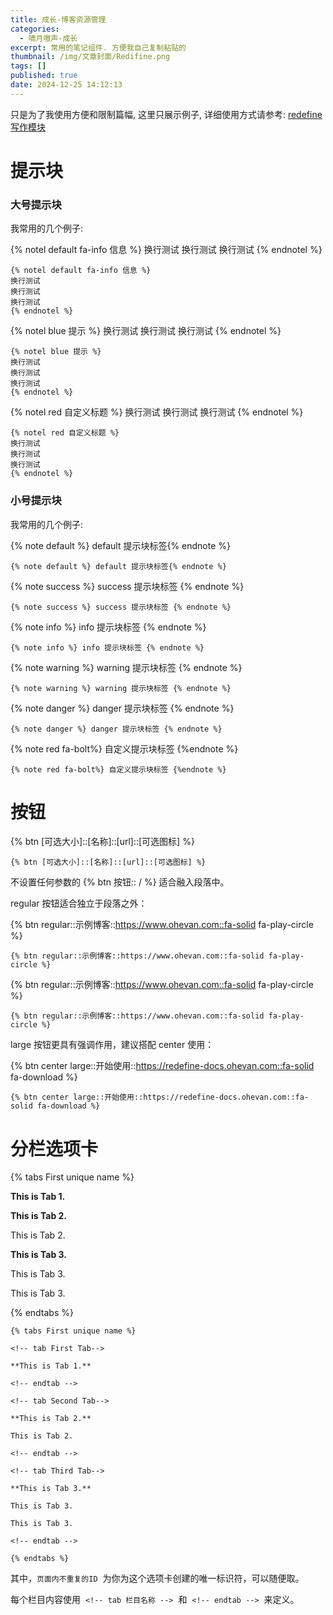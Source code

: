 ```yaml
---
title: 成长-博客资源管理
categories:
  - 啸月嗷声-成长
excerpt: 常用的笔记组件. 方便我自己复制粘贴的
thumbnail: /img/文章封面/Redifine.png
tags: []
published: true
date: 2024-12-25 14:12:13
---
```


只是为了我使用方便和限制篇幅, 这里只展示例子, 详细使用方式请参考:
[redefine 写作模块](https://redefine-docs.ohevan.com/zh/modules/notes)

# 提示块

### 大号提示块

我常用的几个例子:

{% notel default fa-info 信息 %}
换行测试
换行测试
换行测试
{% endnotel %}

```text
{% notel default fa-info 信息 %}
换行测试
换行测试
换行测试
{% endnotel %}
```

{% notel blue 提示 %}
换行测试
换行测试
换行测试
{% endnotel %}

```text
{% notel blue 提示 %}
换行测试
换行测试
换行测试
{% endnotel %}
```

{% notel red 自定义标题 %}
换行测试
换行测试
换行测试
{% endnotel %}

```text
{% notel red 自定义标题 %}
换行测试
换行测试
换行测试
{% endnotel %}
```

### 小号提示块

我常用的几个例子:

{% note default %} default 提示块标签{% endnote %}

```text
{% note default %} default 提示块标签{% endnote %}
```

{% note success %} success 提示块标签 {% endnote %}

```text
{% note success %} success 提示块标签 {% endnote %}
```

{% note info %} info 提示块标签 {% endnote %}

```text
{% note info %} info 提示块标签 {% endnote %}
```

{% note warning %} warning 提示块标签 {% endnote %}

```text
{% note warning %} warning 提示块标签 {% endnote %}
```

{% note danger %} danger 提示块标签 {% endnote %}

```text
{% note danger %} danger 提示块标签 {% endnote %}
```

{% note red fa-bolt%} 自定义提示块标签 {%endnote %}

```text
{% note red fa-bolt%} 自定义提示块标签 {%endnote %}
```

# 按钮

{% btn [可选大小]::[名称]::[url]::[可选图标] %}

```text
{% btn [可选大小]::[名称]::[url]::[可选图标] %}
```

不设置任何参数的 {% btn 按钮:: / %} 适合融入段落中。

regular 按钮适合独立于段落之外：

{% btn regular::示例博客::https://www.ohevan.com::fa-solid fa-play-circle %}

```text
{% btn regular::示例博客::https://www.ohevan.com::fa-solid fa-play-circle %}
```

{% btn regular::示例博客::https://www.ohevan.com::fa-solid fa-play-circle %}

```text
{% btn regular::示例博客::https://www.ohevan.com::fa-solid fa-play-circle %}
```

large 按钮更具有强调作用，建议搭配 center 使用：

{% btn center large::开始使用::https://redefine-docs.ohevan.com::fa-solid fa-download %}

```text
{% btn center large::开始使用::https://redefine-docs.ohevan.com::fa-solid fa-download %}
```

# 分栏选项卡

{% tabs First unique name %}

<!-- tab First Tab-->

**This is Tab 1.**

<!-- endtab -->

<!-- tab Second Tab-->

**This is Tab 2.**

This is Tab 2.

<!-- endtab -->

<!-- tab Third Tab-->

**This is Tab 3.**

This is Tab 3.

This is Tab 3.

<!-- endtab -->

{% endtabs %}

```text
{% tabs First unique name %}

<!-- tab First Tab-->

**This is Tab 1.**

<!-- endtab -->

<!-- tab Second Tab-->

**This is Tab 2.**

This is Tab 2.

<!-- endtab -->

<!-- tab Third Tab-->

**This is Tab 3.**

This is Tab 3.

This is Tab 3.

<!-- endtab -->

{% endtabs %}
```

其中，`页面内不重复的ID`  为你为这个选项卡创建的唯一标识符，可以随便取。

每个栏目内容使用  `<!-- tab 栏目名称 -->`  和  `<!-- endtab -->`  来定义。
